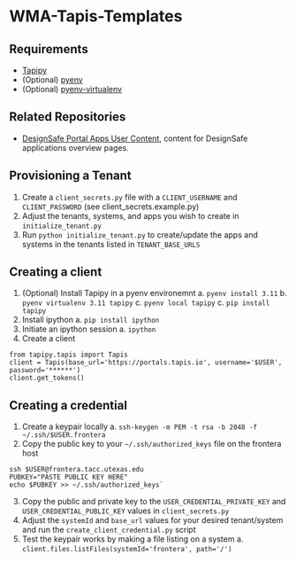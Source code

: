 # WMA-Tapis-Templates

## Requirements
- [Tapipy](https://github.com/tapis-project/tapipy/tree/main/tapipy)
- (Optional) [pyenv](https://github.com/pyenv/pyenv)
- (Optional) [pyenv-virtualenv](https://github.com/pyenv/pyenv-virtualenv)

## Related Repositories

- [DesignSafe Portal Apps User Content](https://github.com/DesignSafe-CI/portal-apps-user-content), content for DesignSafe applications overview pages.

## Provisioning a Tenant
1. Create a `client_secrets.py` file with a `CLIENT_USERNAME` and `CLIENT_PASSWORD` (see client_secrets.example.py)
2. Adjust the tenants, systems, and apps you wish to create in `initialize_tenant.py`
3. Run `python initialize_tenant.py` to create/update the apps and systems in the tenants listed in `TENANT_BASE_URLS`

## Creating a client
1. (Optional) Install Tapipy in a pyenv environemnt
  a. `pyenv install 3.11`
  b. `pyenv virtualenv 3.11 tapipy`
  c. `pyenv local tapipy`
  c. `pip install tapipy`
2. Install ipython
  a. `pip install ipython`
3. Initiate an ipython session
  a. `ipython`
4. Create a client
```
from tapipy.tapis import Tapis
client = Tapis(base_url='https://portals.tapis.io', username='$USER', password='******')
client.get_tokens()
```

## Creating a credential
1. Create a keypair locally
  a. `ssh-keygen -m PEM -t rsa -b 2048 -f ~/.ssh/$USER.frontera`
2. Copy the public key to your `~/.ssh/authorized_keys` file on the frontera host
```
ssh $USER@frontera.tacc.utexas.edu
PUBKEY="PASTE PUBLIC KEY HERE"
echo $PUBKEY >> ~/.ssh/authorized_keys`
```
3. Copy the public and private key to the `USER_CREDENTIAL_PRIVATE_KEY` and `USER_CREDENTIAL_PUBLIC_KEY` values in `client_secrets.py`
4. Adjust the `systemId` and `base_url` values for your desired tenant/system and run the `create_client_credential.py` script
5. Test the keypair works by making a file listing on a system
  a. `client.files.listFiles(systemId='frontera', path='/')`
